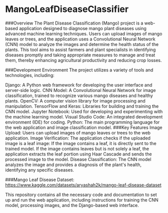 # MangoLeafDiseaseClassifier
###Overview
The Plant Disease Classification (Mango) project is a web-based application designed to diagnose mango plant diseases using advanced machine learning techniques. Users can upload images of mango leaves or trees, and the application uses a Convolutional Neural Network (CNN) model to analyze the images and determine the health status of the plants. This tool aims to assist farmers and plant specialists in identifying diseases promptly and taking appropriate measures to manage and treat them, thereby enhancing agricultural productivity and reducing crop losses.

###Development Environment
The project utilizes a variety of tools and technologies, including:

Django: A Python web framework for developing the user interface and server-side logic.
CNN Model: A Convolutional Neural Network for image classification, trained to recognize various mango diseases and healthy plants.
OpenCV: A computer vision library for image processing and manipulation.
TensorFlow and Keras: Libraries for building and training the CNN model.
Jupyter Notebook: Used for developing and experimenting with the machine learning model.
Visual Studio Code: An integrated development environment (IDE) for coding.
Python: The main programming language for the web application and image classification model.
###Key Features
Image Upload: Users can upload images of mango leaves or trees to the web application.
Image Verification: The application checks if the uploaded image is a leaf image:
If the image contains a leaf, it is directly sent to the trained model.
If the image contains leaves but is not solely a leaf, the application extracts the leaf portion using Haar Cascade and sends the processed image to the model.
Disease Classification: The CNN model analyzes the image and provides a diagnosis of the plant's health, identifying any specific diseases.

###Mango Leaf Disease Dataset:
https://www.kaggle.com/datasets/aryashah2k/mango-leaf-disease-dataset

This repository contains all the necessary code and documentation to set up and run the web application, including instructions for training the CNN model, processing images, and  the Django-based web interface.
